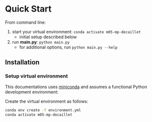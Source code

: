 # Quick Start
<!-- -------------------------------------------------- -->

From command line:

1. start your virtual environment: `conda activate m05-mp-decaillet`
   - initial setup described below
2. run **main.py**: `python main.py`
   - for additional options, run `python main.py --help`

<!-- -------------------------------------------------- -->

## Installation

### Setup virtual environment

This documentations uses [miniconda](https://docs.conda.io/en/latest/miniconda.html) and assumes a functional Python development environment:

Create the virtual environment as follows:

```bash
conda env create -f environment.yml
conda activate m05-mp-decaillet
```